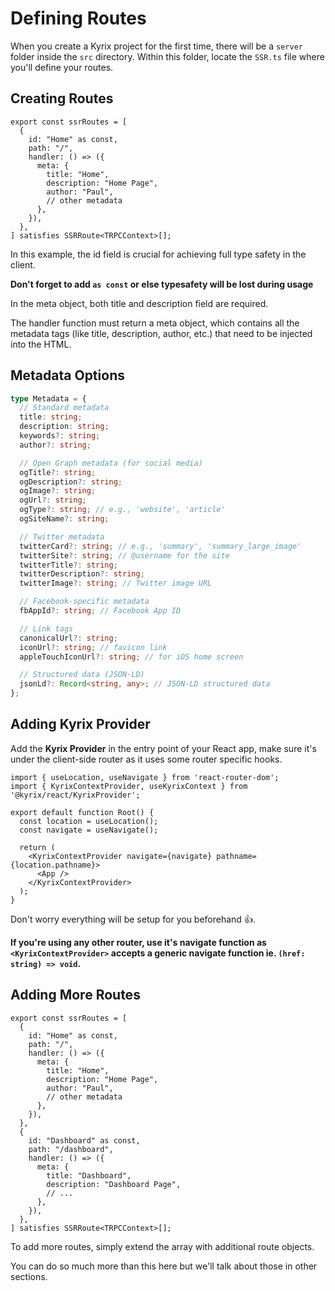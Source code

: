 # Defining Routes

When you create a Kyrix project for the first time, there will be a `server` folder inside the `src` directory. Within this folder, locate the `SSR.ts` file where you'll define your routes.

## Creating Routes

```tsx
export const ssrRoutes = [
  {
    id: "Home" as const,
    path: "/",
    handler: () => ({
      meta: {
        title: "Home",
        description: "Home Page",
        author: "Paul",
        // other metadata
      },
    }),
  },
] satisfies SSRRoute<TRPCContext>[];
```

In this example, the id field is crucial for achieving full type safety in the client.

**Don't forget to add `as const` or else typesafety will be lost during usage**

In the meta object, both title and description field are required.

The handler function must return a meta object, which contains all the metadata tags (like title, description, author, etc.) that need to be injected into the HTML.

## Metadata Options

```ts
type Metadata = {
  // Standard metadata
  title: string;
  description: string;
  keywords?: string;
  author?: string;

  // Open Graph metadata (for social media)
  ogTitle?: string;
  ogDescription?: string;
  ogImage?: string;
  ogUrl?: string;
  ogType?: string; // e.g., 'website', 'article'
  ogSiteName?: string;

  // Twitter metadata
  twitterCard?: string; // e.g., 'summary', 'summary_large_image'
  twitterSite?: string; // @username for the site
  twitterTitle?: string;
  twitterDescription?: string;
  twitterImage?: string; // Twitter image URL

  // Facebook-specific metadata
  fbAppId?: string; // Facebook App ID

  // Link tags
  canonicalUrl?: string;
  iconUrl?: string; // favicon link
  appleTouchIconUrl?: string; // for iOS home screen

  // Structured data (JSON-LD)
  jsonLd?: Record<string, any>; // JSON-LD structured data
};
```

## Adding Kyrix Provider

Add the **Kyrix Provider** in the entry point of your React app, make sure it's under the client-side router as it uses some router specific hooks.

```tsx
import { useLocation, useNavigate } from 'react-router-dom';
import { KyrixContextProvider, useKyrixContext } from '@kyrix/react/KyrixProvider';

export default function Root() {
  const location = useLocation();
  const navigate = useNavigate();

  return (
    <KyrixContextProvider navigate={navigate} pathname={location.pathname}>
      <App />
    </KyrixContextProvider>
  );
}
```

Don't worry everything will be setup for you beforehand 👍.

**If you're using any other router, use it's navigate function as `<KyrixContextProvider>` accepts a generic navigate function ie. `(href: string) => void`.**

## Adding More Routes

```tsx
export const ssrRoutes = [
  {
    id: "Home" as const,
    path: "/",
    handler: () => ({
      meta: {
        title: "Home",
        description: "Home Page",
        author: "Paul",
        // other metadata
      },
    }),
  },
  {
    id: "Dashboard" as const,
    path: "/dashboard",
    handler: () => ({
      meta: {
        title: "Dashboard",
        description: "Dashboard Page",
        // ...
      },
    }),
  },
] satisfies SSRRoute<TRPCContext>[];
```

To add more routes, simply extend the array with additional route objects.

You can do so much more than this here but we'll talk about those in other sections.